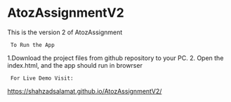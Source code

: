 # AtozAssignmentV2

This is the version 2 of AtozAssignment

     To Run the App
1.Download the project files from github repository to your PC.
2. Open the index.html, and the app should run in browrser 
     
     For Live Demo Visit:     
https://shahzadsalamat.github.io/AtozAssignmentV2/

